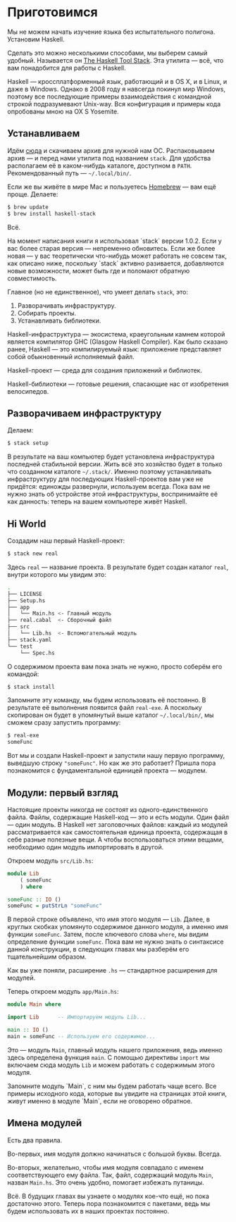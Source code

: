 # Приготовимся

Мы не можем начать изучение языка без испытательного полигона. Установим Haskell.

Сделать это можно несколькими способами, мы выберем самый удобный. Называется он [The Haskell Tool Stack](http://haskellstack.org/). Эта утилита &mdash; всё, что вам понадобится для работы с Haskell.

<div class="card-panel orange darken-2 left-align smaller-text"><span class="white-text">
Haskell &mdash; кроссплатформенный язык, работающий и в OS X, и в Linux, и даже в Windows. Однако в 2008 году я навсегда покинул мир Windows, поэтому все последующие примеры взаимодействия с командной строкой подразумевают Unix-way. Вся конфигурация и примеры кода опробованы мною на OX S Yosemite.
</span></div>

## Устанавливаем

Идём [сюда](http://docs.haskellstack.org/en/stable/install_and_upgrade.html) и скачиваем архив для нужной нам ОС. Распаковываем архив &mdash; и перед нами утилита под названием `stack`. Для удобства располагаем её в каком-нибудь каталоге, доступном в `PATH`. Рекомендованный путь &mdash; `~/.local/bin/`.

Если же вы живёте в мире Mac и пользуетесь [Homebrew](http://brew.sh/) &mdash; вам ещё проще. Делаете:

```bash
$ brew update
$ brew install haskell-stack
```

Всё.

<div class="card-panel orange darken-2 left-align smaller-text"><span class="white-text">
На момент написания книги я использовал `stack` версии 1.0.2. Если у вас более старая версия &mdash; непременно обновитесь. Если же более новая &mdash; у вас теоретически что-нибудь может работать не совсем так, как описано ниже, поскольку `stack` активно разивается, добавляются новые возможности, может быть где и поломают обратную совместимость.
</span></div>

Главное (но не единственное), что умеет делать `stack`, это:

1. Разворачивать инфраструктуру.
2. Собирать проекты.
3. Устанавливать библиотеки.

Haskell-инфраструктура &mdash; экосистема, краеугольным камнем которой является компилятор GHC (Glasgow Haskell Compiler). Как было сказано ранее, Haskell &mdash; это компилируемый язык: приложение представляет собой обыкновенный исполняемый файл.

Haskell-проект &mdash; среда для создания приложений и библиотек.

Haskell-библиотеки &mdash; готовые решения, спасающие нас от изобретения велосипедов.

## Разворачиваем инфраструктуру

Делаем:

```bash
$ stack setup
```

В результате на ваш компьютер будет установлена инфраструктура последней стабильной версии. Жить всё это хозяйство будет в только что созданном каталоге `~/.stack/`. Именно поэтому устанавливать инфраструктуру для последующих Haskell-проектов вам уже не придётся: единожды развернули, используем всегда. Пока вам не нужно знать об устройстве этой инфраструктуры, воспринимайте её как данность: теперь на вашем компьютере живёт Haskell.

## Hi World

Создадим наш первый Haskell-проект:

```bash
$ stack new real
```

Здесь `real` &mdash; название проекта. В результате будет создан каталог `real`, внутри которого мы увидим это:

```bash
.
├── LICENSE
├── Setup.hs
├── app
│   └── Main.hs <- Главный модуль
├── real.cabal  <- Сборочный файл
├── src
│   └── Lib.hs  <- Вспомогательный модуль
├── stack.yaml
└── test
    └── Spec.hs
```

О содержимом проекта вам пока знать не нужно, просто соберём его командой:

```bash
$ stack install
```

Запомните эту команду, мы будем использовать её постоянно. В результате её выполнения появится файл `real-exe`. А поскольку скопирован он будет в упомянутый выше каталог `~/.local/bin/`, мы сможем сразу запустить программу:

```bash
$ real-exe
someFunc
```

Вот мы и создали Haskell-проект и запустили нашу первую программу, выведшую строку `"someFunc"`. Но как же это работает? Пришла пора познакомится с фундаментальной единицей проекта &mdash; модулем.

## Модули: первый взгляд

Настоящие проекты никогда не состоят из одного-единственного файла. Файлы, содержащие Haskell-код &mdash; это и есть модули. Один файл &mdash; один модуль. В Haskell нет заголовочных файлов: каждый из модулей рассматривается как самостоятельная единица проекта, содержащая в себе разные полезные вещи. А чтобы воспользоваться этими вещами, необходимо один модуль импортировать в другой.

Откроем модуль `src/Lib.hs`:

```haskell
module Lib
    ( someFunc
    ) where

someFunc :: IO ()
someFunc = putStrLn "someFunc"
```

В первой строке объявлено, что имя этого модуля &mdash; `Lib`. Далее, в круглых скобках упомянуто содержимое данного модуля, а именно имя функции `someFunc`. Затем, после ключевого слова `where`, мы видим определение функции `someFunc`. Пока вам не нужно знать о синтаксисе данной конструкции, в следующих главах мы разберём его тщательнейшим образом.

Как вы уже поняли, расширение `.hs` &mdash; стандартное расширения для модулей.

Теперь откроем модуль `app/Main.hs`:

```haskell
module Main where

import Lib      -- Импортируем модуль Lib...

main :: IO ()
main = someFunc -- Используем его содержимое...
```

Это &mdash; модуль `Main`, главный модуль нашего приложения, ведь именно здесь определена функция `main`. С помощью директивы `import` мы включаем сюда модуль `Lib` и можем работать с содержимым этого модуля.

<div class="card-panel orange darken-2 left-align smaller-text"><span class="white-text">
Запомните модуль `Main`, с ним мы будем работать чаще всего. Все примеры исходного кода, которые вы увидите на страницах этой книги, живут именно в модуле `Main`, если не оговорено обратное.
</span></div>

## Имена модулей

Есть два правила.

Во-первых, имя модуля должно начинаться с большой буквы. Всегда.

Во-вторых, желательно, чтобы имя модуля совпадало с именем соответствующего ему файла. Так, файл, содержащий модуль `Main`, назван `Main.hs`. Это очень удобно, помогает избежать путаницы.

Всё. В будущих главах вы узнаете о модулях кое-что ещё, но пока достаточно этого. Теперь пора познакомится с пакетами, ведь мы будем использовать их в наших проектах постоянно.

